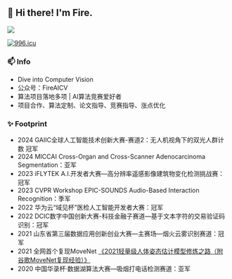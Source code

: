
## 👋 Hi there! I'm Fire.



[![](https://github-readme-stats.vercel.app/api?username=fire717&show_icons=true&theme=onedark)](https://github.com/anuraghazra/github-readme-stats)

[![996.icu](https://img.shields.io/badge/link-996.icu-red.svg)](https://996.icu)

### 📫 Info
* Dive into Computer Vision
* 公众号：FireAICV
* 算法项目落地多项 | AI算法竞赛爱好者
* 项目合作、算法定制、论文指导、竞赛指导、涨点优化

### ✨ Footprint
* 2024 GAIIC全球人工智能技术创新大赛-赛道2：无人机视角下的双光人群计数 冠军
* 2024 MICCAI Cross-Organ and Cross-Scanner Adenocarcinoma Segmentation：亚军
* 2023 iFLYTEK A.I.开发者大赛—高分辨率遥感影像建筑物变化检测挑战赛：冠军
* 2023 CVPR Workshop EPIC-SOUNDS Audio-Based Interaction Recognition：季军
* 2022 华为云“域见杯”医检人工智能开发者大赛：冠军
* 2022 DCIC数字中国创新大赛-科技金融子赛道—基于文本字符的交易验证码识别：冠军
* 2021 山东省第三届数据应用创新创业大赛—主赛场—烟火云雾识别赛道：冠军
* 2021 全网首个复现MoveNet [《2021轻量级人体姿态估计模型修炼之路（附谷歌MoveNet复现经验）》](https://zhuanlan.zhihu.com/p/413313925)
* 2020 中国华录杯·数据湖算法大赛—吸烟打电话检测赛道：亚军



<!--
示例
**fire717/fire717** is a ✨ _special_ ✨ repository because its `README.md` (this file) appears on your GitHub profile.


<h3 align="center"> 👋 Hi there! I'm Fire.</h3>

<p align="center">
  <a href="https://fire15.com">Blog</a> •
  <a href="https://www.douban.com/people/fire15/">豆瓣</a>
</p>


Here are some ideas to get you started:

- 🔭 I’m currently working on ...
- 🌱 I’m currently learning ...
- 👯 I’m looking to collaborate on ...
- 🤔 I’m looking for help with ...
- 💬 Ask me about ...
- 📫 How to reach me: ...
- 😄 Pronouns: ...
- ⚡ Fun fact: ...
-->

